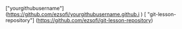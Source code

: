 ["yourgithubusername"] (https://github.com/ezsofi/yourgithubusername.github.i )
[ "git-lesson-repository"] (https://github.com/ezsofi/git-lesson-repository)
